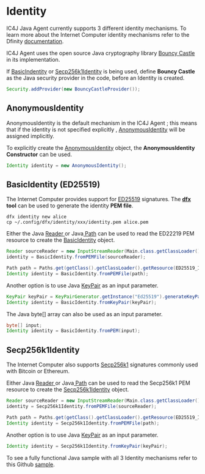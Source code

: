 # Identity

IC4J Java Agent currently supports 3 different identity mechanisms. To learn more about the Internet Computer identity mechanisms refer to the Dfinity [documentation](https://smartcontracts.org/docs/interface-spec/index.html).

IC4J Agent uses the open source Java cryptography library [Bouncy Castle ](https://www.bouncycastle.org/java.html)in its implementation.&#x20;

If [BasicIndentity](https://github.com/ic4j/ic4j-agent/blob/master/src/main/java/org/ic4j/agent/identity/BasicIdentity.java) or [Secp256k1Identity](https://github.com/ic4j/ic4j-agent/blob/master/src/main/java/org/ic4j/agent/identity/Secp256k1Identity.java) is being used, define **Bouncy Castle** as the Java security provider in the code, before an Identity is created.

```java
Security.addProvider(new BouncyCastleProvider());
```

## AnonymousIdentity

AnonymousIdentity is the default mechanism in the IC4J Agent ; this means that if the identity is not specified explicitly , [AnonymousIdentity](https://github.com/ic4j/ic4j-agent/blob/master/src/main/java/org/ic4j/agent/identity/AnonymousIdentity.java) will be assigned implicitly.

To explicitly create the [AnonymousIdentity](https://github.com/ic4j/ic4j-agent/blob/master/src/main/java/org/ic4j/agent/identity/AnonymousIdentity.java) object, the **AnonymousIdentity Constructor** can be used.

```java
Identity identity = new AnonymousIdentity();
```

## BasicIdentity (ED25519)

The Internet Computer provides support for [ED25519](https://ed25519.cr.yp.to/) signatures. The [**dfx**](https://smartcontracts.org/docs/developers-guide/cli-reference/dfx-parent.html) **tool** can be used to generate the identity **PEM file**.

```
dfx identity new alice
cp ~/.config/dfx/identity/xxx/identity.pem alice.pem
```

Either the Java [Reader ](https://docs.oracle.com/javase/8/docs/api/java/io/Reader.html)or Java[ Path](https://docs.oracle.com/javase/8/docs/api/java/nio/file/Path.html) can be used to read the ED22219 PEM resource to create the [BasicIdentity](https://github.com/ic4j/ic4j-agent/blob/master/src/main/java/org/ic4j/agent/identity/BasicIdentity.java) object.

```java
Reader sourceReader = new InputStreamReader(Main.class.getClassLoader().getResourceAsStream(ED25519_IDENTITY_FILE));
identity = BasicIdentity.fromPEMFile(sourceReader);
```

```java
Path path = Paths.get(getClass().getClassLoader().getResource(ED25519_IDENTITY_FILE).getPath());
Identity identity = BasicIdentity.fromPEMFile(path);
```

Another option is to use Java [KeyPair](https://docs.oracle.com/javase/8/docs/api/java/security/KeyPair.html) as an input parameter.

```java
KeyPair keyPair = KeyPairGenerator.getInstance("Ed25519").generateKeyPair();
Identity identity = BasicIdentity.fromKeyPair(keyPair);
```

The Java byte\[] array can also be used as an input parameter.

```java
byte[] input;
Identity identity = BasicIdentity.fromPEM(input);
```

## Secp256k1Identity

The Internet Computer also supports [Secp256k1](https://en.bitcoin.it/wiki/Secp256k1) signatures commonly used with Bitcoin or Ethereum.

Either Java [Reader ](https://docs.oracle.com/javase/8/docs/api/java/io/Reader.html)or Java[ Path](https://docs.oracle.com/javase/8/docs/api/java/nio/file/Path.html) can be used to read the Secp256k1 PEM resource to create the [Secp256k1Identity](https://github.com/ic4j/ic4j-agent/blob/master/src/main/java/org/ic4j/agent/identity/Secp256k1Identity.java) object.

```java
Reader sourceReader = new InputStreamReader(Main.class.getClassLoader().getResourceAsStream(ED25519_IDENTITY_FILE));
identity = Secp256k1Identity.fromPEMFile(sourceReader);
```

```java
Path path = Paths.get(getClass().getClassLoader().getResource(ED25519_IDENTITY_FILE).getPath());
Identity identity = Secp256k1Identity.fromPEMFile(path);
```

Another option is to use Java [KeyPair](https://docs.oracle.com/javase/8/docs/api/java/security/KeyPair.html) as an input parameter.

```java
Identity identity = Secp256k1Identity.fromKeyPair(keyPair);
```

To see a fully functional Java sample with all 3 Identity mechanisms refer to this Github [sample](https://github.com/ic4j/samples/tree/master/IC4JIdentitySample).
